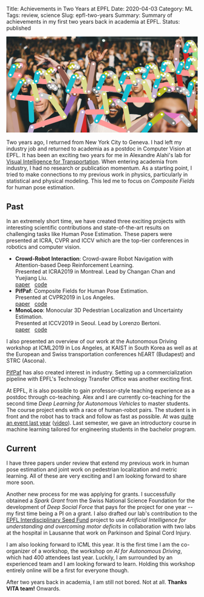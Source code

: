 Title: Achievements in Two Years at EPFL
Date: 2020-04-03
Category: ML
Tags: review, science
Slug: epfl-two-years
Summary: Summary of achievements in my first two years back in academia at EPFL.
Status: published


<img class="image-process-crisp" src="/images/twoyearsepfl_crowd_pifpaf.png" alt="PifPaf crowd" />

Two years ago, I returned from New York City to Geneva. I had left my
industry job and returned to academia as a postdoc in Computer Vision at
EPFL. It has been an exciting two years for me in Alexandre Alahi's lab
for [Visual Intelligence for Transportation](https://www.epfl.ch/labs/vita/).
When entering academia from industry, I had no research
or publication momentum. As a starting point,
I tried to make connections to my previous work in physics,
particularly in statistical and physical modeling.
This led me to focus on _Composite Fields_ for human pose estimation.


## Past

In an extremely short time, we have created three
exciting projects with interesting scientific contributions and state-of-the-art
results on challenging tasks like Human Pose Estimation. These papers were
presented at ICRA, CVPR and ICCV which are the top-tier conferences
in robotics and computer vision.

* __Crowd-Robot Interaction__: Crowd-aware Robot Navigation with Attention-based Deep Reinforcement Learning.<br />
  Presented at ICRA2019 in Montreal. Lead by Changan Chan and Yuejiang Liu.<br />
  <span style="white-space: nowrap">[<i class="fa fa-file"></i> paper](https://doi.org/10.1109/ICRA.2019.8794134)</span>&nbsp;&nbsp;
  <span style="white-space: nowrap">[<i class="fa fa-github"></i> code](https://github.com/vita-epfl/crowdnav)</span>
* __PifPaf__: Composite Fields for Human Pose Estimation.<br />
  Presented at CVPR2019 in Los Angeles.<br />
  <span style="white-space: nowrap">[<i class="fa fa-file"></i> paper](http://openaccess.thecvf.com/content_CVPR_2019/html/Kreiss_PifPaf_Composite_Fields_for_Human_Pose_Estimation_CVPR_2019_paper.html)</span>&nbsp;&nbsp;
  <span style="white-space: nowrap">[<i class="fa fa-github"></i> code](https://github.com/vita-epfl/openpifpaf)</span>
* __MonoLoco__: Monocular 3D Pedestrian Localization and Uncertainty Estimation.<br />
  Presented at ICCV2019 in Seoul. Lead by Lorenzo Bertoni.<br />
  <span style="white-space: nowrap">[<i class="fa fa-file"></i> paper](http://openaccess.thecvf.com/content_ICCV_2019/html/Bertoni_MonoLoco_Monocular_3D_Pedestrian_Localization_and_Uncertainty_Estimation_ICCV_2019_paper.html)</span>&nbsp;&nbsp;
  <span style="white-space: nowrap">[<i class="fa fa-github"></i> code](https://github.com/vita-epfl/monoloco)</span>

I also presented an overview of our
work at the Autonomous Driving workshop at ICML2019 in Los Angeles, at KAIST
in South Korea as well as at the European and Swiss transportation
conferences hEART (Budapest) and STRC (Ascona).

[PifPaf](https://github.com/vita-epfl/openpifpaf) has also created interest in
industry. Setting up a commercialization
pipeline with EPFL's Technology Transfer Office was another exciting first.

At EPFL, it is also possible to gain professor-style teaching experience
as a postdoc through co-teaching. Alex and I are currently co-teaching for the second time
_Deep Learning for Autonomous Vehicles_ to master students.
The course project ends with a race of human-robot pairs. The student is in front
and the robot has to track and follow as fast as possible.
At was [quite an event last year](https://www.epfl.ch/labs/vita/teaching/)
([video](https://www.youtube.com/watch?v=3AnXPqoIfvU)).
Last semester, we
gave an introductory course in machine learning tailored for engineering students
in the bachelor program.


## Current

I have three papers under review that extend my
previous work in human pose estimation and joint work on pedestrian localization and metric learning. All of these are very exciting and I am looking forward to share more soon.

Another new process for me was applying for grants. I successfully obtained
a _Spark Grant_ from the Swiss National Science Foundation for the
development of _Deep Social Force_ that pays for the project for one year -- my
first time being a PI on a grant.
I also drafted our lab's contribution to the
[EPFL Interdisciplinary Seed Fund](https://www.epfl.ch/research/services/fund-research/funding-opportunities/research-funding/interdisciplinary-seed-fund/isf-granted-projects/)
project to use
_Artificial Intelligence for understanding and overcoming motor deficits_
in collaboration with two labs at the hospital in Lausanne
that work on Parkinson and Spinal Cord Injury.

I am also looking forward to ICML this year. It is the first time I am the
co-organizer of a workshop, the workshop on _AI for Autonomous Driving_, which
had 400 attendees last year. Luckily, I am surrounded by an experienced team
and I am looking forward to learn. Holding this workshop entirely online will
be a first for everyone though.

After two years back in academia, I am still not bored. Not at all.
__Thanks VITA team!__ Onwards.

